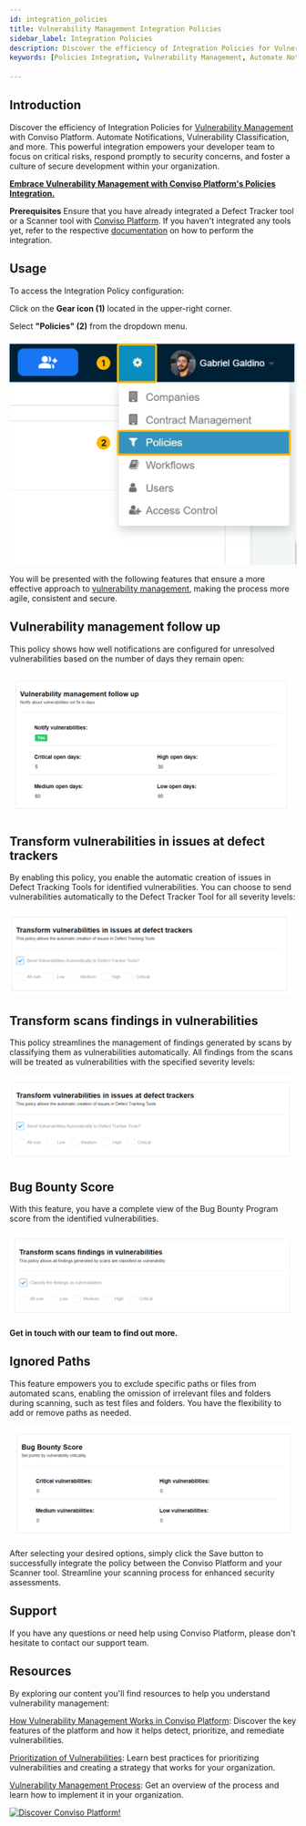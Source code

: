 ```yaml
---
id: integration_policies
title: Vulnerability Management Integration Policies
sidebar_label: Integration Policies
description: Discover the efficiency of Integration Policies for Vulnerability Management. Automate notifications, issue creation, and vulnerability classification with Conviso Platform, empowering enhanced security practices
keywords: [Policies Integration, Vulnerability Management, Automate Notifications, Vulnerability Classification, Conviso Platform]

---
```

## Introduction

Discover the efficiency of Integration Policies for [Vulnerability Management](../general/vulnerabilities_management.md) with Conviso Platform. Automate Notifications, Vulnerability Classification, and more. This powerful integration empowers your developer team to focus on critical risks, respond promptly to security concerns, and foster a culture of secure development within your organization.

[**Embrace Vulnerability Management with Conviso Platform's Policies Integration.**](https://cta-service-cms2.hubspot.com/web-interactives/public/v1/track/redirect?encryptedPayload=AVxigLKtcWzoFbzpyImNNQsXC9S54LjJuklwM39zNd7hvSoR%2FVTX%2FXjNdqdcIIDaZwGiNwYii5hXwRR06puch8xINMyL3EXxTMuSG8Le9if9juV3u%2F%2BX%2FCKsCZN1tLpW39gGnNpiLedq%2BrrfmYxgh8G%2BTcRBEWaKasQ%3D&webInteractiveContentId=125788977029&portalId=5613826)

**Prerequisites**
Ensure that you have already integrated a Defect Tracker tool or a Scanner tool with [Conviso Platform](https://cta-service-cms2.hubspot.com/web-interactives/public/v1/track/redirect?encryptedPayload=AVxigLKtcWzoFbzpyImNNQsXC9S54LjJuklwM39zNd7hvSoR%2FVTX%2FXjNdqdcIIDaZwGiNwYii5hXwRR06puch8xINMyL3EXxTMuSG8Le9if9juV3u%2F%2BX%2FCKsCZN1tLpW39gGnNpiLedq%2BrrfmYxgh8G%2BTcRBEWaKasQ%3D&webInteractiveContentId=125788977029&portalId=5613826). If you haven't integrated any tools yet, refer to the respective [documentation](../integrations/integrations_intro.md) on how to perform the integration.

## Usage

To access the Integration Policy configuration:

Click on the **Gear icon (1)** located in the upper-right corner.

Select **"Policies" (2)** from the dropdown menu.

<div style={{textAlign: 'center'}}>

[![img](../../static/img/integration_policies-img1.png "Screenshot of Conviso Platform with the Gear icon (1) in the upper-right corner. The user is selecting 'Policies' (2) from the dropdown menu.")](https://cta-service-cms2.hubspot.com/web-interactives/public/v1/track/redirect?encryptedPayload=AVxigLKtcWzoFbzpyImNNQsXC9S54LjJuklwM39zNd7hvSoR%2FVTX%2FXjNdqdcIIDaZwGiNwYii5hXwRR06puch8xINMyL3EXxTMuSG8Le9if9juV3u%2F%2BX%2FCKsCZN1tLpW39gGnNpiLedq%2BrrfmYxgh8G%2BTcRBEWaKasQ%3D&webInteractiveContentId=125788977029&portalId=5613826)

</div>

You will be presented with the following features that ensure a more effective approach to [vulnerability management](../general/vulnerabilities_management.md), making the process more agile, consistent and secure.

## Vulnerability management follow up

This policy shows how well notifications are configured for unresolved vulnerabilities based on the number of days they remain open:

<div style={{textAlign: 'center'}}>

[![img](../../static/img/integration_policies-img2.png "Screenshot of Conviso Platform showing the policy showing well-configured notifications for unresolved vulnerabilities based on the number of days they remain open.")](https://cta-service-cms2.hubspot.com/web-interactives/public/v1/track/redirect?encryptedPayload=AVxigLKtcWzoFbzpyImNNQsXC9S54LjJuklwM39zNd7hvSoR%2FVTX%2FXjNdqdcIIDaZwGiNwYii5hXwRR06puch8xINMyL3EXxTMuSG8Le9if9juV3u%2F%2BX%2FCKsCZN1tLpW39gGnNpiLedq%2BrrfmYxgh8G%2BTcRBEWaKasQ%3D&webInteractiveContentId=125788977029&portalId=5613826)

</div>

## Transform vulnerabilities in issues at defect trackers

By enabling this policy, you enable the automatic creation of issues in Defect Tracking Tools for identified vulnerabilities. You can choose to send vulnerabilities automatically to the Defect Tracker Tool for all severity levels:

<div style={{textAlign: 'center'}}>

[![img](../../static/img/integration_policies-img3.png "Clipping of a screenshot from Conviso Platform showing automatic creation of issues in defect tracking tools for vulnerabilities identified by enabling this policy.")](https://cta-service-cms2.hubspot.com/web-interactives/public/v1/track/redirect?encryptedPayload=AVxigLKtcWzoFbzpyImNNQsXC9S54LjJuklwM39zNd7hvSoR%2FVTX%2FXjNdqdcIIDaZwGiNwYii5hXwRR06puch8xINMyL3EXxTMuSG8Le9if9juV3u%2F%2BX%2FCKsCZN1tLpW39gGnNpiLedq%2BrrfmYxgh8G%2BTcRBEWaKasQ%3D&webInteractiveContentId=125788977029&portalId=5613826)

</div>

## Transform scans findings in vulnerabilities

This policy streamlines the management of findings generated by scans by classifying them as vulnerabilities automatically. All findings from the scans will be treated as vulnerabilities with the specified severity levels:

<div style={{textAlign: 'center'}}>

[![img](../../static/img/integration_policies-img4.png "Clipping of a screenshot of the Conviso Platform showing the configuration for streamlined management of scan findings by automatic classification as vulnerabilities.")](https://cta-service-cms2.hubspot.com/web-interactives/public/v1/track/redirect?encryptedPayload=AVxigLKtcWzoFbzpyImNNQsXC9S54LjJuklwM39zNd7hvSoR%2FVTX%2FXjNdqdcIIDaZwGiNwYii5hXwRR06puch8xINMyL3EXxTMuSG8Le9if9juV3u%2F%2BX%2FCKsCZN1tLpW39gGnNpiLedq%2BrrfmYxgh8G%2BTcRBEWaKasQ%3D&webInteractiveContentId=125788977029&portalId=5613826)

</div>

## Bug Bounty Score

With this feature, you have a complete view of the Bug Bounty Program score from the identified vulnerabilities.

<div style={{textAlign: 'center'}}>

[![img](../../static/img/integration_policies-img5.png "Clipping of a screenshot of the Conviso Platform showing the Bug Bounty Program score feature, providing a complete view of the score from identified vulnerabilities.")](https://cta-service-cms2.hubspot.com/web-interactives/public/v1/track/redirect?encryptedPayload=AVxigLKtcWzoFbzpyImNNQsXC9S54LjJuklwM39zNd7hvSoR%2FVTX%2FXjNdqdcIIDaZwGiNwYii5hXwRR06puch8xINMyL3EXxTMuSG8Le9if9juV3u%2F%2BX%2FCKsCZN1tLpW39gGnNpiLedq%2BrrfmYxgh8G%2BTcRBEWaKasQ%3D&webInteractiveContentId=125788977029&portalId=5613826)

</div>

**Get in touch with our team to find out more.**

## Ignored Paths

This feature empowers you to exclude specific paths or files from automated scans, enabling the omission of irrelevant files and folders during scanning, such as test files and folders. You have the flexibility to add or remove paths as needed.

<div style={{textAlign: 'center'}}>

[![img](../../static/img/integration_policies-img6.png "Clipping of a screenshot of the Conviso Platform showing the feature to exclude specific paths or files from automated scans.")](https://cta-service-cms2.hubspot.com/web-interactives/public/v1/track/redirect?encryptedPayload=AVxigLKtcWzoFbzpyImNNQsXC9S54LjJuklwM39zNd7hvSoR%2FVTX%2FXjNdqdcIIDaZwGiNwYii5hXwRR06puch8xINMyL3EXxTMuSG8Le9if9juV3u%2F%2BX%2FCKsCZN1tLpW39gGnNpiLedq%2BrrfmYxgh8G%2BTcRBEWaKasQ%3D&webInteractiveContentId=125788977029&portalId=5613826)

</div>

After selecting your desired options, simply click the Save button to successfully integrate the policy between the Conviso Platform and your Scanner tool. Streamline your scanning process for enhanced security assessments.

## Support

If you have any questions or need help using Conviso Platform, please don't hesitate to contact our support team. 

## Resources

By exploring our content you'll find resources to help you understand vulnerability management:

[How Vulnerability Management Works in Conviso Platform](https://blog.convisoappsec.com/en/how-vulnerability-management-works-in-conviso-platform/): Discover the key features of the platform and how it helps detect, prioritize, and remediate vulnerabilities.

[Prioritization of Vulnerabilities](https://blog.convisoappsec.com/en/how-vulnerability-management-works-in-conviso-platform/): Learn best practices for prioritizing vulnerabilities and creating a strategy that works for your organization.

[Vulnerability Management Process](https://blog.convisoappsec.com/en/vulnerability-management-process-what-is-it/): Get an overview of the process and learn how to implement it in your organization.

[![Discover Conviso Platform!](https://no-cache.hubspot.com/cta/default/5613826/interactive-125788977029.png)](https://cta-service-cms2.hubspot.com/web-interactives/public/v1/track/redirect?encryptedPayload=AVxigLKtcWzoFbzpyImNNQsXC9S54LjJuklwM39zNd7hvSoR%2FVTX%2FXjNdqdcIIDaZwGiNwYii5hXwRR06puch8xINMyL3EXxTMuSG8Le9if9juV3u%2F%2BX%2FCKsCZN1tLpW39gGnNpiLedq%2BrrfmYxgh8G%2BTcRBEWaKasQ%3D&webInteractiveContentId=125788977029&portalId=5613826)